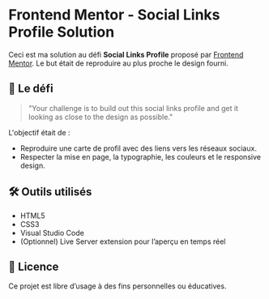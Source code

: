 
# Frontend Mentor - Social Links Profile Solution

Ceci est ma solution au défi **Social Links Profile** proposé par [Frontend Mentor](https://www.frontendmentor.io). Le but était de reproduire au plus proche le design fourni.

## 🧠 Le défi

> "Your challenge is to build out this social links profile and get it looking as close to the design as possible."

L'objectif était de :
- Reproduire une carte de profil avec des liens vers les réseaux sociaux.
- Respecter la mise en page, la typographie, les couleurs et le responsive design.

## 🛠️ Outils utilisés

- HTML5
- CSS3
- Visual Studio Code
- (Optionnel) Live Server extension pour l’aperçu en temps réel

## 🧾 Licence

Ce projet est libre d’usage à des fins personnelles ou éducatives.
